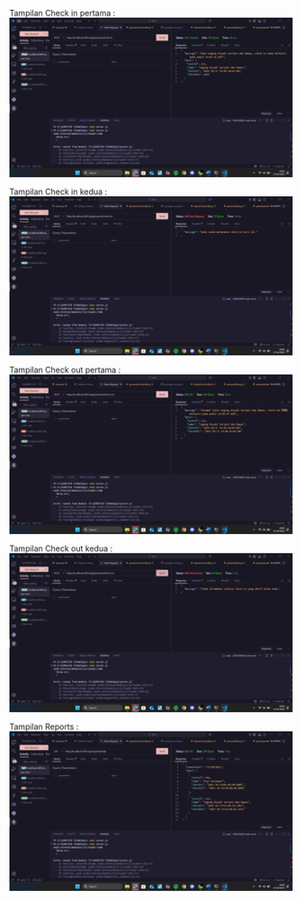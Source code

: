 Tampilan Check in pertama :
![Tampilan Check in](SS/CheckIn.png)

Tampilan Check in kedua :
![Tampilan Check in](SS/CheckIn2.png)

Tampilan Check out pertama :
![Tampilan Check out](SS/CheckOut.png)

Tampilan Check out kedua :
![Tampilan Check out](SS/CheckOut2.png)

Tampilan Reports :
![Tampilan Reports](SS/Reports.png)